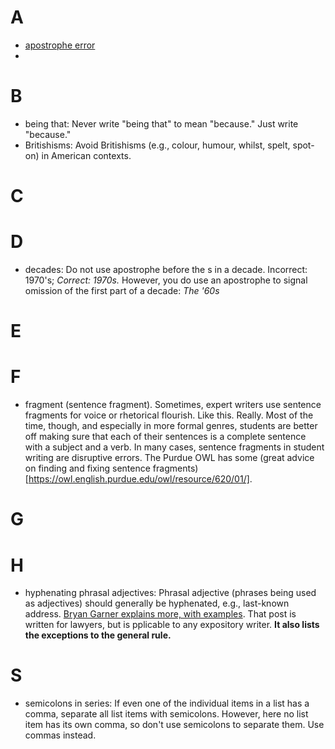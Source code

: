 # A

+ [apostrophe error](https://owl.english.purdue.edu/owl/resource/621/01/)
+ 
# B
+ being that: Never write "being that" to mean "because." Just write "because."
+ Britishisms: Avoid Britishisms (e.g., colour, humour, whilst, spelt, spot-on) in American contexts. 

# C
# D

+ decades: Do not use apostrophe before the s in a decade. Incorrect: 1970's; *Correct: 1970s.* However, you do use an apostrophe to signal omission of the first part of a decade: *The '60s*

# E
# F

+ fragment (sentence fragment). Sometimes, expert writers use sentence fragments for voice or rhetorical flourish. Like this. Really. 
Most of the time, though, and especially in more formal genres, students are better off making sure that each of their sentences is a complete sentence with a subject and a verb. In many cases, sentence fragments in student writing are disruptive errors. The Purdue OWL has some (great advice on finding and fixing sentence fragments)[https://owl.english.purdue.edu/owl/resource/620/01/]. 
# G
# H

+ hyphenating phrasal adjectives: Phrasal adjective (phrases being used as adjectives) should generally be hyphenated, e.g., last-known address. [Bryan Garner explains more, with examples](http://www.lawprose.org/lawprose-lesson-151-the-art-of-hyphenating-phrasal-adjectives). That post is written for lawyers, but is pplicable to any expository writer. **It also lists the exceptions to the general rule.**

# S

+ semicolons in series: If even one of the individual items in a list has a comma, separate all list items with semicolons. However, here no list item has its own comma, so don't use semicolons to separate them. Use commas instead. 

